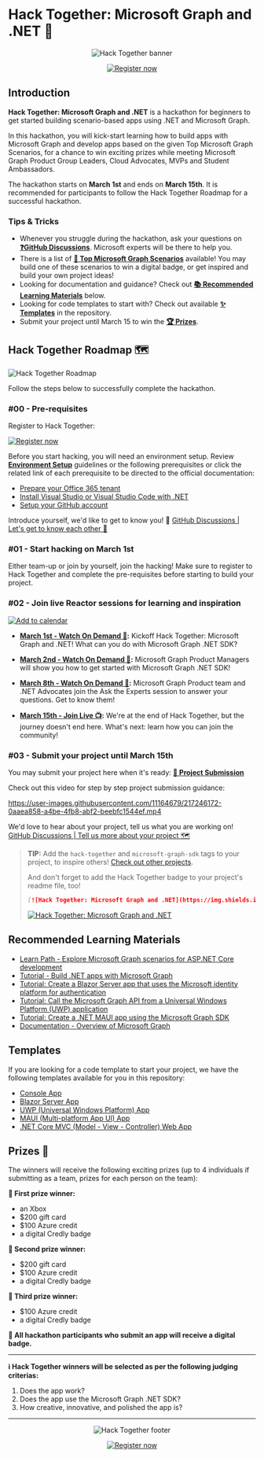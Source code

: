 
# Hack Together: Microsoft Graph and .NET 🦒

<p align="center">
  <img src="./assets/banner.png" alt="Hack Together banner"/>
</p>

<p align="center">
  <a href="https://aka.ms/hack-together/register"><img src="https://img.shields.io/badge/register-now-green?style=for-the-badge" alt="Register now" border="0" /></a>
</p>

## Introduction

**Hack Together: Microsoft Graph and .NET** is a hackathon for beginners to get started building scenario-based apps using .NET and Microsoft Graph.

In this hackathon, you will kick-start learning how to build apps with Microsoft Graph and develop apps based on the given Top Microsoft Graph Scenarios, for a chance to win exciting prizes while meeting Microsoft Graph Product Group Leaders, Cloud Advocates, MVPs and Student Ambassadors.

The hackathon starts on **March 1st** and ends on **March 15th**. It is recommended for participants to follow the Hack Together Roadmap for a successful hackathon.

### Tips & Tricks

* Whenever you struggle during the hackathon, ask your questions on **[❓GitHub Discussions](https://github.com/microsoft/hack-together/discussions/32)**. Microsoft experts will be there to help you.
* There is a list of **[📃 Top Microsoft Graph Scenarios](/top-scenarios.md)** available! You may build one of these scenarios to win a digital badge, or get inspired and build your own project ideas!
* Looking for documentation and guidance? Check out **[📚 Recommended Learning Materials](https://github.com/microsoft/hack-together#recommended-learning-materials)** below.
* Looking for code templates to start with? Check out available **[✨ Templates](https://github.com/microsoft/hack-together#templates)** in the repository.
* Submit your project until March 15 to win the **[🏆 Prizes](https://github.com/microsoft/hack-together#prizes-)**.

## Hack Together Roadmap 🗺️

![Hack Together Roadmap](./assets/HackTogetherRoadmap.png)

Follow the steps below to successfully complete the hackathon.

### #00 - Pre-requisites

Register to Hack Together: <p align="left">
  <a href="https://aka.ms/hack-together/register"><img src="https://img.shields.io/badge/register-now-green?style=for-the-badge" alt="Register now" border="0" /></a>
</p>

Before you start hacking, you will need an environment setup. Review **[Environment Setup](/setup.md)** guidelines or the following prerequisites or click the related link of each prerequisite to be directed to the official documentation:

* [Prepare your Office 365 tenant](/setup.md#1---prepare-your-microsoft-365-tenant)
* [Install Visual Studio or Visual Studio Code with .NET](/setup.md#2---install-visual-studio-or-visual-studio-code-with-net)
* [Setup your GitHub account](/setup.md#3---setup-your-github-account)

Introduce yourself, we'd like to get to know you! 🥳 [GitHub Discussions | Let's get to know each other 🎉](https://github.com/microsoft/hack-together/discussions/31)

### #01 - Start hacking on March 1st

Either team-up or join by yourself, join the hacking! Make sure to register to Hack Together and complete the pre-requisites before starting to build your project.

### #02 - Join live Reactor sessions for learning and inspiration

<p align="left">
  <a href="https://aka.ms/hack-together/sessions"><img src="https://img.shields.io/badge/%F0%9F%93%86-add%20to%20calendar-blue?style=for-the-badge" alt="Add to calendar" border="0" /></a>
</p>

* **[March 1st - Watch On Demand 🎥](https://aka.ms/hack-together/session01):** Kickoff Hack Together: Microsoft Graph and .NET! What can you do with Microsoft Graph .NET SDK?

* **[March 2nd - Watch On Demand 🎥](https://aka.ms/hack-together/session02):** Microsoft Graph Product Managers will show you how to get started with Microsoft Graph .NET SDK!

* **[March 8th - Watch On Demand 🎥](https://aka.ms/hack-together/session03):** Microsoft Graph Product team and .NET Advocates join the Ask the Experts session to answer your questions. Get to know them!

* **[March 15th - Join Live 📺](https://aka.ms/hack-together/session04):** We're at the end of Hack Together, but the journey doesn't end here. What's next: learn how you can join the community!

### #03 - Submit your project until March 15th

You may submit your project here when it's ready: **[🚀 Project Submission](https://github.com/microsoft/hack-together/issues/new?assignees=&labels=&template=project.yml&title=Project%3A+%3Cshort+description%3E)**

Check out this video for step by step project submission guidance:

<https://user-images.githubusercontent.com/11164679/217246172-0aaea858-a4be-4fb8-abf2-beebfc1544ef.mp4>

We'd love to hear about your project, tell us what you are working on! [GitHub Discussions | Tell us more about your project 🗺️](https://github.com/microsoft/hack-together/discussions/33)

> **TIP:** Add the `hack-together` and `microsoft-graph-sdk` tags to your project, to inspire others! [Check out other projects](https://github.com/topics/hacktogether).
>
> And don't forget to add the Hack Together badge to your project's readme file, too!
>
> ```md
> [![Hack Together: Microsoft Graph and .NET](https://img.shields.io/badge/Microsoft%20-Hack--Together-orange?style=for-the-badge&logo=microsoft)](https://github.com/microsoft/hack-together)
> ```
>
> [![Hack Together: Microsoft Graph and .NET](https://img.shields.io/badge/Microsoft%20-Hack--Together-orange?style=for-the-badge&logo=microsoft)](https://github.com/microsoft/hack-together)

## Recommended Learning Materials

* [Learn Path - Explore Microsoft Graph scenarios for ASP.NET Core development](https://learn.microsoft.com/training/paths/m365-msgraph-dotnet-core-scenarios/)
* [Tutorial - Build .NET apps with Microsoft Graph](https://learn.microsoft.com/graph/tutorials/dotnet?tabs=aad)
* [Tutorial: Create a Blazor Server app that uses the Microsoft identity platform for authentication](https://learn.microsoft.com/azure/active-directory/develop/tutorial-blazor-server)
* [Tutorial: Call the Microsoft Graph API from a Universal Windows Platform (UWP) application](https://learn.microsoft.com/azure/active-directory/develop/tutorial-v2-windows-uwp)
* [Tutorial: Create a .NET MAUI app using the Microsoft Graph SDK](https://learn.microsoft.com/windows/apps/windows-dotnet-maui/tutorial-graph-api)
* [Documentation - Overview of Microsoft Graph](https://learn.microsoft.com/graph/overview)

## Templates

If you are looking for a code template to start your project, we have the following templates available for you in this repository:

* [Console App](https://github.com/microsoft/hack-together/tree/main/templates/dotnet-console-app-microsoft-graph)
* [Blazor Server App](https://github.com/microsoft/hack-together/tree/main/templates/dotnet-blazor-server-app-microsoft-graph)
* [UWP (Universal Windows Platform) App](https://github.com/microsoft/hack-together/tree/main/templates/dotnet-uwp-app-microsoft-graph)
* [MAUI (Multi-platform App UI) App](https://github.com/microsoft/hack-together/tree/main/templates/dotnet-maui-app-microsoft-graph)
* [.NET Core MVC (Model - View - Controller) Web App](https://github.com/microsoft/hack-together/tree/main/templates/dotnet-core-mvc-web-app-microsoft-graph)

## Prizes 🏅

The winners will receive the following exciting prizes (up to 4 individuals if submitting as a team, prizes for each person on the team):

**🥇 First prize winner:**

* an Xbox
* $200 gift card
* $100 Azure credit
* a digital Credly badge

**🥈 Second prize winner:**

* $200 gift card
* $100 Azure credit
* a digital Credly badge

**🥉 Third prize winner:**

* $100 Azure credit
* a digital Credly badge

**🏅 All hackathon participants who submit an app will receive a digital badge.**

---
**ℹ️ Hack Together winners will be selected as per the following judging criterias:**

1. Does the app work?
2. Does the app use the Microsoft Graph .NET SDK?
3. How creative, innovative, and polished the app is?

---
<p align="center">
  <img src="./assets/footer.png" alt="Hack Together footer"/>
</p>

<p align="center">
  <a href="https://aka.ms/hack-together/register"><img src="https://img.shields.io/badge/register-now-green?style=for-the-badge" alt="Register now" border="0" /></a>
</p>